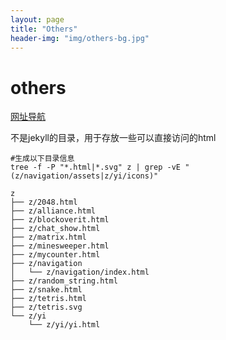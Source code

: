 ```yaml
---
layout: page
title: "Others"
header-img: "img/others-bg.jpg"
---
```

# others
[网址导航](/z/navigation/index.html)

不是jekyll的目录，用于存放一些可以直接访问的html


```shell
#生成以下目录信息
tree -f -P "*.html|*.svg" z | grep -vE "(z/navigation/assets|z/yi/icons)"
```

```
z
├── z/2048.html
├── z/alliance.html
├── z/blockoverit.html
├── z/chat_show.html
├── z/matrix.html
├── z/minesweeper.html
├── z/mycounter.html
├── z/navigation
│   └── z/navigation/index.html
├── z/random_string.html
├── z/snake.html
├── z/tetris.html
├── z/tetris.svg
└── z/yi
    └── z/yi/yi.html

```

